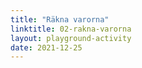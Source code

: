 ```yaml
---
title: "Räkna varorna"
linktitle: 02-rakna-varorna
layout: playground-activity
date: 2021-12-25
---
```

